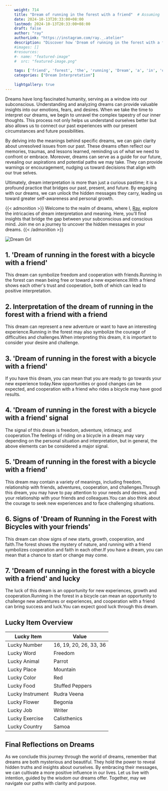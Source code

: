 ```yaml
---
    weight: 714
    title: "Dream of running in the forest with a friend"  # Assuming 'title' column exists
    date: 2024-10-13T20:33:00+08:00
    lastmod: 2024-10-13T20:33:00+08:00
    draft: false
    author: "ray"
    authorLink: "https://instagram.com/ray._.atelier"
    description: "Discover how 'Dream of running in the forest with a friend' can interpret your future and uncover its significant meanings in your life."
    #images: []
    #resources:
    #- name: "featured-image"
    #  src: "featured-image.png"
    
    tags: ['friend', 'forest', 'the', 'running', 'Dream', 'a', 'in', 'of', 'with']
    categories: ["Dream Interpretation"]
    
    lightgallery: true
---
```

    
Dreams have long fascinated humanity, serving as a window into our subconscious. Understanding and analyzing dreams can provide valuable insights into our emotions, fears, and desires. When we take the time to interpret our dreams, we begin to unravel the complex tapestry of our inner thoughts. This process not only helps us understand ourselves better but also allows us to connect our past experiences with our present circumstances and future possibilities.

By delving into the meanings behind specific dreams, we can gain clarity about unresolved issues from our past. These dreams often reflect our memories, traumas, and lessons learned, reminding us of what we need to confront or embrace. Moreover, dreams can serve as a guide for our future, revealing our aspirations and potential paths we may take. They can provide warnings or encouragement, nudging us toward decisions that align with our true selves.

Ultimately, dream interpretation is more than just a curious pastime; it is a profound practice that bridges our past, present, and future. By engaging with our dreams, we can unlock the hidden messages they carry, leading us toward greater self-awareness and personal growth.

{{< admonition >}}
Welcome to the realm of dreams, where I, [Ray](https://instagram.com/ray._.atelier), explore the intricacies of dream interpretation and meaning. Here, you’ll find insights that bridge the gap between your subconscious and conscious mind. Join me on a journey to uncover the hidden messages in your dreams.
{{< /admonition >}}

![Dream Grl](https://cdn.pixabay.com/photo/2017/11/02/03/35/gothic-2910057_1280.jpg "Dream Grl")

## 1. 'Dream of running in the forest with a bicycle with a friend'
This dream can symbolize freedom and cooperation with friends.Running in the forest can mean being free or toward a new experience.With a friend shows each other's trust and cooperation, both of which can lead to positive interpretation.

## 2. Interpretation of the dream of running in the forest with a friend with a friend
This dream can represent a new adventure or want to have an interesting experience.Running in the forest may also symbolize the courage of difficulties and challenges.When interpreting this dream, it is important to consider your desire and challenge.

## 3. 'Dream of running in the forest with a bicycle with a friend'
If you have this dream, you can mean that you are ready to go towards your new experience today.New opportunities or good changes can be expected, and cooperation with a friend who rides a bicycle may have good results.

## 4. 'Dream of running in the forest with a bicycle with a friend' signal
The signal of this dream is freedom, adventure, intimacy, and cooperation.The feelings of riding on a bicycle in a dream may vary depending on the personal situation and interpretation, but in general, the above elements can be considered a major signal.

## 5. 'Dream of running in the forest with a bicycle with a friend'
This dream may contain a variety of meanings, including freedom, relationship with friends, adventures, cooperation, and challenges.Through this dream, you may have to pay attention to your needs and desires, and your relationship with your friends and colleagues.You can also think about the courage to seek new experiences and to face challenging situations.

## 6. Signs of 'Dream of Running in the Forest with Bicycles with your friends'
This dream can show signs of new starts, growth, cooperation, and faith.The forest shows the mystery of nature, and running with a friend symbolizes cooperation and faith in each other.If you have a dream, you can mean that a chance to start or change may come.

## 7. 'Dream of running in the forest with a bicycle with a friend' and lucky
The luck of this dream is an opportunity for new experiences, growth and cooperation.Running in the forest in a bicycle can mean an opportunity to challenge new adventures or experiences, and cooperation with a friend can bring success and luck.You can expect good luck through this dream.

## Lucky Item Overview
| Lucky Item          | Value              |
|---------------|--------------------|
| Lucky Number        | 16, 19, 20, 26, 33, 36  |
| Lucky Word          | Freedom |
| Lucky Animal        | Parrot |
| Lucky Place         | Mountain     |
| Lucky Color         | Red     |
| Lucky Food          | Stuffed Peppers      |
| Lucky Instrument    | Rudra Veena |
| Lucky Flower        | Begonia    |
| Lucky Job           | Writer       |
| Lucky Exercise      | Calisthenics  |
| Lucky Country       | Samoa    |


##  Final Reflections on Dreams

As we conclude this journey through the world of dreams, remember that dreams are both mysterious and beautiful. They hold the power to reveal hidden truths and insights about ourselves. By embracing their messages, we can cultivate a more positive influence in our lives. Let us live with intention, guided by the wisdom our dreams offer. Together, may we navigate our paths with clarity and purpose.
